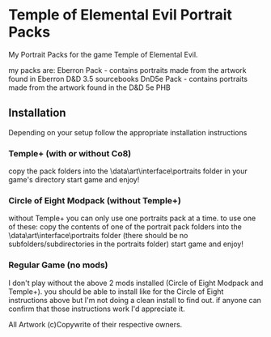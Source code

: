 # Temple of Elemental Evil Portrait Packs
My Portrait Packs for the game Temple of Elemental Evil.

my packs are:
Eberron Pack - contains portraits made from the artwork found in Eberron D&D 3.5 sourcebooks
DnD5e Pack - contains portraits made from the artwork found in the D&D 5e PHB

## Installation
Depending on your setup follow the appropriate installation instructions

### Temple+ (with or without Co8)
copy the pack folders into the \data\art\interface\portraits folder in your game's directory
start game and enjoy!

### Circle of Eight Modpack (without Temple+)
without Temple+ you can only use one portraits pack at a time.
to use one of these:
copy the contents of one of the portrait pack folders into the \data\art\interface\portraits folder
(there should be no subfolders/subdirectories in the portraits folder)
start game and enjoy!

### Regular Game (no mods)
I don't play without the above 2 mods installed (Circle of Eight Modpack and Temple+). you should be able to install like for the Circle of Eight instructions above but I'm not doing a clean install to find out. if anyone can confirm that those instructions work I'd appreciate it. 

All Artwork (c)Copywrite of their respective owners. 
